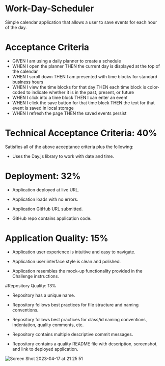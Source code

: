 # Work-Day-Scheduler
Simple calendar application that allows a user to save events for each hour of the day.



# Acceptance Criteria
- GIVEN I am using a daily planner to create a schedule
- WHEN I open the planner
THEN the current day is displayed at the top of the calendar
- WHEN I scroll down
THEN I am presented with time blocks for standard business hours
- WHEN I view the time blocks for that day
THEN each time block is color-coded to indicate whether it is in the past, present, or future
- WHEN I click into a time block
THEN I can enter an event
- WHEN I click the save button for that time block
THEN the text for that event is saved in local storage
- WHEN I refresh the page
THEN the saved events persist


# Technical Acceptance Criteria: 40%
Satisfies all of the above acceptance criteria plus the following:

- Uses the Day.js library to work with date and time.

# Deployment: 32%
- Application deployed at live URL.

- Application loads with no errors.

- Application GitHub URL submitted.

- GitHub repo contains application code.

# Application Quality: 15%
- Application user experience is intuitive and easy to navigate.

- Application user interface style is clean and polished.

- Application resembles the mock-up functionality provided in the Challenge instructions.

#Repository Quality: 13%
- Repository has a unique name.

- Repository follows best practices for file structure and naming conventions.

- Repository follows best practices for class/id naming conventions, indentation, quality comments, etc.

- Repository contains multiple descriptive commit messages.

- Repository contains a quality README file with description, screenshot, and link to deployed application.

![Screen Shot 2023-04-17 at 21 25 51](https://user-images.githubusercontent.com/71055501/232663266-5023e88a-2099-4d92-805b-e4a4da321714.png)


